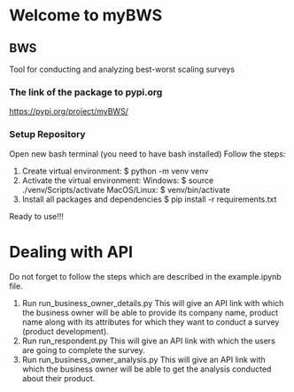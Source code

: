 # Welcome to myBWS

## BWS
Tool for conducting and analyzing best-worst scaling surveys
### The link of the package to pypi.org
https://pypi.org/project/myBWS/

### Setup Repository

Open new bash terminal (you need to have bash installed)
Follow the steps:
1. Create virtual environment:
$ python -m venv venv
2. Activate the virtual environment:
Windows: $ source ./venv/Scripts/activate
MacOS/Linux: $ venv/bin/activate
3. Install all packages and dependencies
$ pip install -r requirements.txt

Ready to use!!!

# Dealing with API

Do not forget to follow the steps which are described in the example.ipynb file.

1. Run run_business_owner_details.py
This will give an API link with which the business owner will be able to provide its company name, product name along with its attributes for which they want to conduct a survey (product development).
2. Run run_respondent.py
This will give an API link with which the users are going to complete the survey. 
3. Run run_business_owner_analysis.py
This will give an API link with which the business owner will be able to get the analysis conducted about their product.